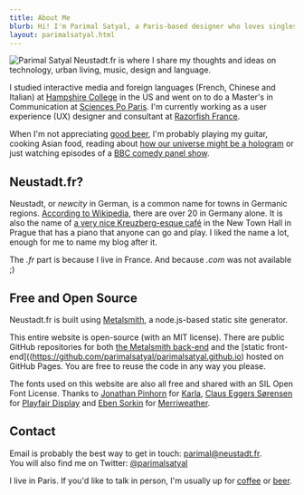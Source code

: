 ```yaml
---
title: About Me
blurb: Hi! I'm Parimal Satyal, a Paris-based designer who loves singlespeed bicycles, Bavarian beer, vegetarian food, metal music and foreign languages.
layout: parimalsatyal.html
---
```


<img src="../img/parimalsatyal.jpg" alt="Parimal Satyal" class="article-image-left" />
Neustadt.fr is where I share my thoughts and ideas on technology, urban living, music, design and language.

I studied interactive media and foreign languages (French, Chinese and Italian) at [Hampshire College](http://hampshire.edu) in the US and went on to do a Master's in Communication at [Sciences Po Paris](http://sciencespo.fr). I'm currently working as a user experience (UX) designer and consultant at [Razorfish France](http://www.razorfish.com/ideas/welcome-nurun.htm).

When I'm not appreciating [good beer](http://www.schneider-weisse.de/index.php?lang=en&tpl=brauerei.spezialitaeten.eisbock), I'm probably playing my guitar, cooking Asian food, reading about [how our universe might be a hologram](https://www.youtube.com/watch?v=2DIl3Hfh9tY) or just watching episodes of a [BBC comedy panel show](http://www.bbc.co.uk/programmes/b007r3n8).

## Neustadt.fr?

Neustadt, or *newcity* in German, is a common name for towns in Germanic regions. [According to Wikipedia](https://fr.wikipedia.org/wiki/Neustadt), there are over 20 in Germany alone. It is also the name of [a very nice Kreuzberg-esque café](http://www.cafeneustadt.cz/) in the New Town Hall in Prague that has a piano that anyone can go and play. I liked the name a lot, enough for me to name my blog after it.

The *.fr* part is because I live in France. And because *.com* was not available ;)

## Free and Open Source

Neustadt.fr is built using [Metalsmith](http://metalsmith.io), a node.js-based static site generator.

This entire website is open-source (with an MIT license). There are public GitHub repositories for both [the Metalsmith back-end](https://github.com/parimalsatyal/neustadt.fr-metalsmith) and the [static front-end]((https://github.com/parimalsatyal/parimalsatyal.github.io) hosted on GitHub Pages. You are free to reuse the code in any way you please.

The fonts used on this website are also all free and shared with an SIL Open Font License. Thanks to [Jonathan Pinhorn](https://twitter.com/jonpinhorn_type) for [Karla](http://www.fontsquirrel.com/fonts/karla), [Claus Eggers Sørensen](http://www.forthehearts.net/about/) for [Playfair Display](http://www.forthehearts.net/typeface-design/playfair-display/) and [Eben Sorkin](https://github.com/EbenSorkin) for [Merriweather](https://github.com/EbenSorkin/Merriweather).

## Contact

Email is probably the best way to get in touch: <parimal@neustadt.fr>.<br>
You will also find me on Twitter: [@parimalsatyal](https://twitter.com/parimalsatyal)

I live in Paris. If you'd like to talk in person, I'm usually up for [coffee](http://stradacafe.fr) or [beer](http://kiez.fr/).

